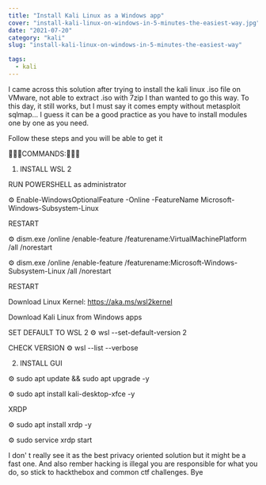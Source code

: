 ```yaml
---
title: "Install Kali Linux as a Windows app"
cover: "install-kali-linux-on-windows-in-5-minutes-the-easiest-way.jpg"
date: "2021-07-20"
category: "kali"
slug: "install-kali-linux-on-windows-in-5-minutes-the-easiest-way"

tags:
  - kali
---
```


I came across this solution after trying to install the kali linux .iso file on VMware, not able to extract .iso with 7zip I than wanted to go this way. To this day, it still works, but I must say it comes empty without metasploit sqlmap... I guess it can be a good practice as you have to install modules one by one as you need.

Follow these steps and you will be able to get it 

🔦🔦🔦COMMANDS:🔦🔦🔦

1. INSTALL WSL 2

RUN POWERSHELL as administrator

⚙️ Enable-WindowsOptionalFeature -Online -FeatureName Microsoft-Windows-Subsystem-Linux

RESTART

⚙️ dism.exe /online /enable-feature /featurename:VirtualMachinePlatform /all /norestart

⚙️ dism.exe /online /enable-feature /featurename:Microsoft-Windows-Subsystem-Linux /all /norestart

RESTART

Download Linux Kernel: https://aka.ms/wsl2kernel

Download Kali Linux from Windows apps

SET DEFAULT TO WSL 2
⚙️ wsl --set-default-version 2

CHECK VERSION 
⚙️ wsl --list --verbose

2. INSTALL GUI

⚙️ sudo apt update && sudo apt upgrade -y

⚙️ sudo apt install kali-desktop-xfce -y

XRDP

⚙️ sudo apt install xrdp -y

⚙️ sudo service xrdp start


I don' t really see it as the best privacy oriented solution but it might be a fast one. And also rember hacking is illegal you are responsible for what you do, so stick to hackthebox and common ctf challenges. Bye